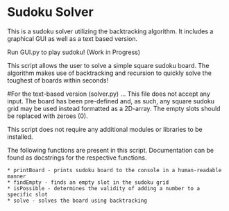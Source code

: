 # Sudoku Solver
This is a sudoku solver utilizing the backtracking algorithm. It includes a graphical GUI as well as a text based version.

Run GUI.py to play sudoku! (Work in Progress)

This script allows the user to solve a simple square sudoku board.
The algorithm makes use of backtracking and recursion to quickly solve
the toughest of boards within seconds!

#For the text-based version (solver.py) ...
This file does not accept any input. The board has been pre-defined and,
as such, any square sudoku grid may be used instead formatted as a 2D-array.
The empty slots should be replaced with zeroes (0).

This script does not require any additional modules or libraries to be installed.

The following functions are present in this script. Documentation
can be found as docstrings for the respective functions.

    * printBoard - prints sudoku board to the console in a human-readable manner
    * findEmpty - finds an empty slot in the sudoku grid
    * isPossible - determines the validity of adding a number to a specific slot
    * solve - solves the board using backtracking
